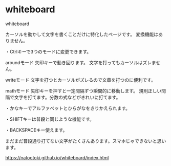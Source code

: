 # whiteboard
whiteboard

カーソルを動かして文字を書くことだけに特化したページです。
変換機能はありません。

・Ctrlキーで3つのモードに変更できます。

aroundモード
矢印キーで動き回ります。
文字を打ってもカーソルはズレません。

writeモード
文字を打つとカーソルがズレるので文章を打つのに便利です。

mathモード
矢印キーを押すと一定間隔ずつ瞬間的に移動します。
規則正しい間隔で文字を打てます。分数の式などがきれいに打てます。

・かなキーでアルファベットとひらがなをきりかえられます。

・SHIFTキーは普段と同じような機能です。

・BACKSPACEキー使えます。

まだまだ普段通り打てない文字がたくさんあります。スマホじゃできないと思います。

https://natootoki.github.io/whiteboard/index.html
